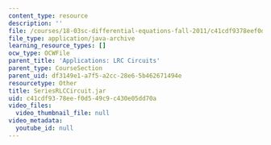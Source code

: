 ```yaml
---
content_type: resource
description: ''
file: /courses/18-03sc-differential-equations-fall-2011/c41cdf9378eef0d549c9c430e05dd70a_SeriesRLCCircuit.jar
file_type: application/java-archive
learning_resource_types: []
ocw_type: OCWFile
parent_title: 'Applications: LRC Circuits'
parent_type: CourseSection
parent_uid: df3149e1-a7f5-a2cc-28e6-5b462671494e
resourcetype: Other
title: SeriesRLCCircuit.jar
uid: c41cdf93-78ee-f0d5-49c9-c430e05dd70a
video_files:
  video_thumbnail_file: null
video_metadata:
  youtube_id: null
---
```

